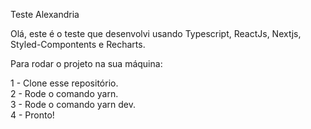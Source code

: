 Teste Alexandria

Olá, este é o teste que desenvolvi usando Typescript, ReactJs, Nextjs, Styled-Compontents e Recharts.

Para rodar o projeto na sua máquina:

1 - Clone esse repositório.
<br/>
2 - Rode o comando yarn.
<br/>
3 - Rode o comando yarn dev.
<br/>
4 - Pronto!
